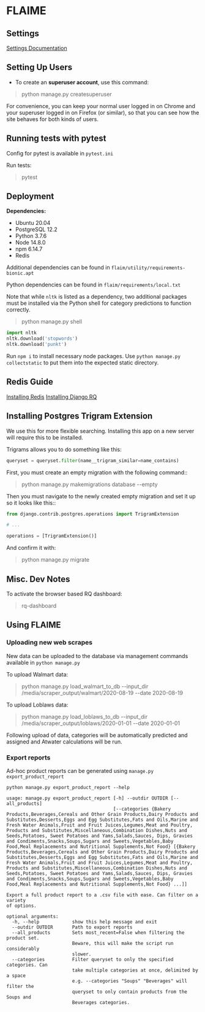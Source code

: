 # FLAIME

## Settings

[Settings Documentation](http://cookiecutter-django.readthedocs.io/en/latest/settings.html)

## Setting Up Users

* To create an **superuser account**, use this command:

>python manage.py createsuperuser

For convenience, you can keep your normal user logged in on Chrome and your superuser logged in on Firefox (or similar), so that you can see how the site behaves for both kinds of users.

##  Running tests with pytest

Config for pytest is available in `pytest.ini`

Run tests:
>pytest

##  Deployment

**Dependencies:**
- Ubuntu 20.04
- PostgreSQL 12.2
- Python 3.7.6
- Node 14.8.0
- npm 6.14.7
- Redis

Additional dependencies can be found in `flaim/utility/requirements-bionic.apt`

Python dependencies can be found in `flaim/requirements/local.txt`

Note that while `nltk` is listed as a dependency, two additional packages must be installed via the Python shell for
category predictions to function correctly.

>python manage.py shell
```python
import nltk
nltk.download('stopwords')
nltk.download('punkt')
```

Run `npm i` to install necessary node packages.
Use `python manage.py collectstatic` to put them into the expected static directory.


##  Redis Guide
[Installing Redis](https://www.digitalocean.com/community/tutorials/how-to-install-and-secure-redis-on-ubuntu-18-04
)
[Installing Django RQ](https://github.com/rq/django-rq)

##  Installing Postgres Trigram Extension
We use this for more flexible searching. Installing this app on a new server will require this to be installed.

Trigrams allows you to do something like this:

```python
queryset = queryset.filter(name__trigram_similar=name_contains)
```

First, you must create an empty migration with the following command::

>python manage.py makemigrations database --empty

Then you must navigate to the newly created empty migration and set it up so it looks like this::

```python
from django.contrib.postgres.operations import TrigramExtension

# ...

operations = [TrigramExtension()]
```

And confirm it with:

>python manage.py migrate


## Misc. Dev Notes

To activate the browser based RQ dashboard:

>rq-dashboard


##  Using FLAIME

### Uploading new web scrapes

New data can be uploaded to the database via management commands available in `python manage.py`

To upload Walmart data:
>python manage.py load_walmart_to_db --input_dir /media/scraper_output/walmart/2020-08-19 --date 2020-08-19

To upload Loblaws data:
>python manage.py load_loblaws_to_db --input_dir /media/scraper_output/loblaws/2020-01-01 --date 2020-01-01

Following upload of data, categories will be automatically predicted and assigned and Atwater calculations will be run.


### Export reports

Ad-hoc product reports can be generated using `manage.py export_product_report`

`python manage.py export_product_report --help`

```text
usage: manage.py export_product_report [-h] --outdir OUTDIR [--all_products]
                                       [--categories {Bakery Products,Beverages,Cereals and Other Grain Products,Dairy Products and Substitutes,Desserts,Eggs and Egg Substitutes,Fats and Oils,Marine and Fresh Water Animals,Fruit and Fruit Juices,Legumes,Meat and Poultry, Products and Substitutes,Miscellaneous,Combination Dishes,Nuts and Seeds,Potatoes, Sweet Potatoes and Yams,Salads,Sauces, Dips, Gravies and Condiments,Snacks,Soups,Sugars and Sweets,Vegetables,Baby Food,Meal Replacements and Nutritional Supplements,Not Food} [{Bakery Products,Beverages,Cereals and Other Grain Products,Dairy Products and Substitutes,Desserts,Eggs and Egg Substitutes,Fats and Oils,Marine and Fresh Water Animals,Fruit and Fruit Juices,Legumes,Meat and Poultry, Products and Substitutes,Miscellaneous,Combination Dishes,Nuts and Seeds,Potatoes, Sweet Potatoes and Yams,Salads,Sauces, Dips, Gravies and Condiments,Snacks,Soups,Sugars and Sweets,Vegetables,Baby Food,Meal Replacements and Nutritional Supplements,Not Food} ...]]

Export a full product report to a .csv file with ease. Can filter on a variety
of options.

optional arguments:
  -h, --help            show this help message and exit
  --outdir OUTDIR       Path to export reports
  --all_products        Sets most_recent=False when filtering the product set.
                        Beware, this will make the script run considerably
                        slower.
  --categories          Filter queryset to only the specified categories. Can
                        take multiple categories at once, delimited by a space
                        e.g. --categories "Soups" "Beverages" will filter the
                        queryset to only contain products from the Soups and
                        Beverages categories.
```
